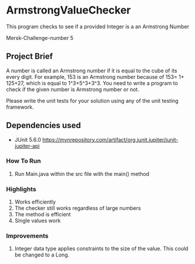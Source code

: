 # ArmstrongValueChecker
This program checks to see if a provided Integer is a an Armstrong Number

Mersk-Challenge-number 5
## Project Brief
A number is called an Armstrong number if it is equal to the cube of its every digit. For example, 153 is an Armstrong number because of 153= 1+ 125+27, which is equal to 1^3+5^3+3^3. You need to write a program to check if the given number is Armstrong number or not.

Please write the unit tests for your solution using any of the unit testing framework.
## Dependencies used
* JUnit 5.6.0 https://mvnrepository.com/artifact/org.junit.jupiter/junit-jupiter-api

### How To Run
1. Run Main.java  within the src file with the main() method

### Highlights
1. Works efficiently
2. The checker still works regardless of large numbers
3. The method is efficient
4. Single values work

### Improvements
1. Integer data type applies constraints to the size of the value. This could be changed to a Long.
